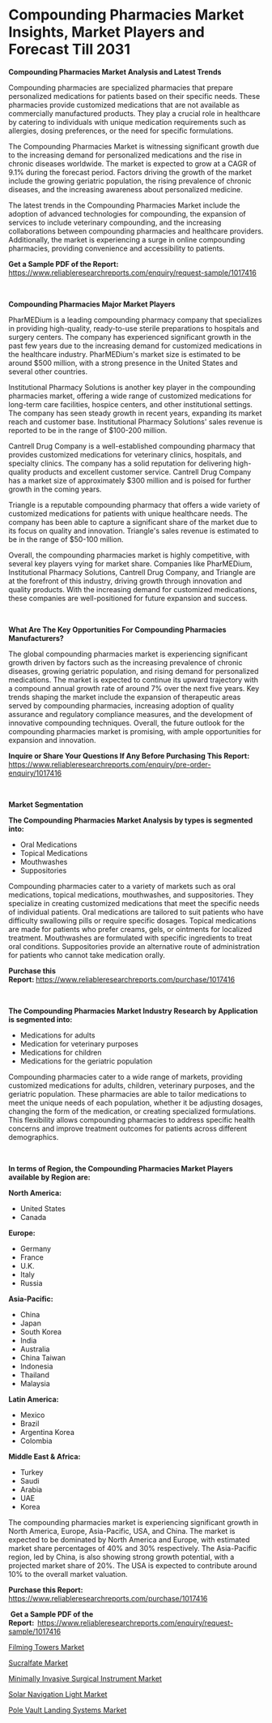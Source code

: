 <p><h1>Compounding Pharmacies Market Insights, Market Players and Forecast Till 2031</h1></p><p><strong>Compounding Pharmacies Market Analysis and Latest Trends</strong></p>
<p><p>Compounding pharmacies are specialized pharmacies that prepare personalized medications for patients based on their specific needs. These pharmacies provide customized medications that are not available as commercially manufactured products. They play a crucial role in healthcare by catering to individuals with unique medication requirements such as allergies, dosing preferences, or the need for specific formulations.</p><p>The Compounding Pharmacies Market is witnessing significant growth due to the increasing demand for personalized medications and the rise in chronic diseases worldwide. The market is expected to grow at a CAGR of 9.1% during the forecast period. Factors driving the growth of the market include the growing geriatric population, the rising prevalence of chronic diseases, and the increasing awareness about personalized medicine.</p><p>The latest trends in the Compounding Pharmacies Market include the adoption of advanced technologies for compounding, the expansion of services to include veterinary compounding, and the increasing collaborations between compounding pharmacies and healthcare providers. Additionally, the market is experiencing a surge in online compounding pharmacies, providing convenience and accessibility to patients.</p></p>
<p><strong>Get a Sample PDF of the Report:&nbsp;</strong> <a href="https://www.reliableresearchreports.com/enquiry/request-sample/1017416">https://www.reliableresearchreports.com/enquiry/request-sample/1017416</a></p>
<p>&nbsp;</p>
<p><strong>Compounding Pharmacies Major Market Players</strong></p>
<p><p>PharMEDium is a leading compounding pharmacy company that specializes in providing high-quality, ready-to-use sterile preparations to hospitals and surgery centers. The company has experienced significant growth in the past few years due to the increasing demand for customized medications in the healthcare industry. PharMEDium's market size is estimated to be around $500 million, with a strong presence in the United States and several other countries.</p><p>Institutional Pharmacy Solutions is another key player in the compounding pharmacies market, offering a wide range of customized medications for long-term care facilities, hospice centers, and other institutional settings. The company has seen steady growth in recent years, expanding its market reach and customer base. Institutional Pharmacy Solutions' sales revenue is reported to be in the range of $100-200 million.</p><p>Cantrell Drug Company is a well-established compounding pharmacy that provides customized medications for veterinary clinics, hospitals, and specialty clinics. The company has a solid reputation for delivering high-quality products and excellent customer service. Cantrell Drug Company has a market size of approximately $300 million and is poised for further growth in the coming years.</p><p>Triangle is a reputable compounding pharmacy that offers a wide variety of customized medications for patients with unique healthcare needs. The company has been able to capture a significant share of the market due to its focus on quality and innovation. Triangle's sales revenue is estimated to be in the range of $50-100 million.</p><p>Overall, the compounding pharmacies market is highly competitive, with several key players vying for market share. Companies like PharMEDium, Institutional Pharmacy Solutions, Cantrell Drug Company, and Triangle are at the forefront of this industry, driving growth through innovation and quality products. With the increasing demand for customized medications, these companies are well-positioned for future expansion and success.</p></p>
<p>&nbsp;</p>
<p><strong>What Are The Key Opportunities For Compounding Pharmacies Manufacturers?</strong></p>
<p><p>The global compounding pharmacies market is experiencing significant growth driven by factors such as the increasing prevalence of chronic diseases, growing geriatric population, and rising demand for personalized medications. The market is expected to continue its upward trajectory with a compound annual growth rate of around 7% over the next five years. Key trends shaping the market include the expansion of therapeutic areas served by compounding pharmacies, increasing adoption of quality assurance and regulatory compliance measures, and the development of innovative compounding techniques. Overall, the future outlook for the compounding pharmacies market is promising, with ample opportunities for expansion and innovation.</p></p>
<p><strong>Inquire or Share Your Questions If Any Before Purchasing This Report:</strong> <a href="https://www.reliableresearchreports.com/enquiry/pre-order-enquiry/1017416">https://www.reliableresearchreports.com/enquiry/pre-order-enquiry/1017416</a></p>
<p>&nbsp;</p>
<p><strong>Market Segmentation</strong></p>
<p><strong>The Compounding Pharmacies Market Analysis by types is segmented into:</strong></p>
<p><ul><li>Oral Medications</li><li>Topical Medications</li><li>Mouthwashes</li><li>Suppositories</li></ul></p>
<p><p>Compounding pharmacies cater to a variety of markets such as oral medications, topical medications, mouthwashes, and suppositories. They specialize in creating customized medications that meet the specific needs of individual patients. Oral medications are tailored to suit patients who have difficulty swallowing pills or require specific dosages. Topical medications are made for patients who prefer creams, gels, or ointments for localized treatment. Mouthwashes are formulated with specific ingredients to treat oral conditions. Suppositories provide an alternative route of administration for patients who cannot take medication orally.</p></p>
<p><strong>Purchase this Report:&nbsp;</strong><a href="https://www.reliableresearchreports.com/purchase/1017416">https://www.reliableresearchreports.com/purchase/1017416</a></p>
<p>&nbsp;</p>
<p><strong>The Compounding Pharmacies Market Industry Research by Application is segmented into:</strong></p>
<p><ul><li>Medications for adults</li><li>Medication for veterinary purposes</li><li>Medications for children</li><li>Medications for the geriatric population</li></ul></p>
<p><p>Compounding pharmacies cater to a wide range of markets, providing customized medications for adults, children, veterinary purposes, and the geriatric population. These pharmacies are able to tailor medications to meet the unique needs of each population, whether it be adjusting dosages, changing the form of the medication, or creating specialized formulations. This flexibility allows compounding pharmacies to address specific health concerns and improve treatment outcomes for patients across different demographics.</p></p>
<p>&nbsp;</p>
<p><strong>In terms of Region, the Compounding Pharmacies Market Players available by Region are:</strong></p>
<p>
    <p> <strong> North America: </strong>
        <ul>
            <li>United States</li>
            <li>Canada</li>
        </ul>
        </p> 
    <p> <strong> Europe: </strong>
        <ul>
            <li>Germany</li>
            <li>France</li>
            <li>U.K.</li>
            <li>Italy</li>
            <li>Russia</li>
        </ul>
        </p> 
    <p> <strong> Asia-Pacific: </strong>
        <ul>
            <li>China</li>
            <li>Japan</li>
            <li>South Korea</li>
            <li>India</li>
            <li>Australia</li>
            <li>China Taiwan</li>
            <li>Indonesia</li>
            <li>Thailand</li>
            <li>Malaysia</li>
        </ul>
        </p> 
    <p> <strong> Latin America: </strong>
        <ul>
            <li>Mexico</li>
            <li>Brazil</li>
            <li>Argentina Korea</li>
            <li>Colombia</li>
        </ul>
        </p> 
    <p> <strong> Middle East & Africa: </strong>
        <ul>
            <li>Turkey</li>
            <li>Saudi</li>
            <li>Arabia</li>
            <li>UAE</li>
            <li>Korea</li>
        </ul>
    </p>
    </p>
<p><p>The compounding pharmacies market is experiencing significant growth in North America, Europe, Asia-Pacific, USA, and China. The market is expected to be dominated by North America and Europe, with estimated market share percentages of 40% and 30% respectively. The Asia-Pacific region, led by China, is also showing strong growth potential, with a projected market share of 20%. The USA is expected to contribute around 10% to the overall market valuation.</p></p>
<p><strong>Purchase this Report: </strong><a href="https://www.reliableresearchreports.com/purchase/1017416">https://www.reliableresearchreports.com/purchase/1017416</a></p>
<p>&nbsp;<strong>Get a Sample PDF of the Report:&nbsp;&nbsp;</strong><a href="https://www.reliableresearchreports.com/enquiry/request-sample/1017416">https://www.reliableresearchreports.com/enquiry/request-sample/1017416</a></p>
<p><strong></strong></p>
<p><p><a href="https://medium.com/@bradomar67436/filming-towers-market-trends-forecast-and-competitive-analysis-to-2031-e927e706a18b">Filming Towers Market</a></p><p><a href="https://github.com/johnbach50/Market-Research-Report-List-1/blob/main/sucralfate-market.md">Sucralfate Market</a></p><p><a href="https://github.com/pjcfca/Market-Research-Report-List-1/blob/main/minimally-invasive-surgical-instrument-market.md">Minimally Invasive Surgical Instrument Market</a></p><p><a href="https://medium.com/@elizabethalexander97/solar-navigation-light-market-the-key-to-successful-business-strategy-forecast-till-2031-76cf04c8cc66">Solar Navigation Light Market</a></p><p><a href="https://medium.com/@bradomar67436/pole-vault-landing-systems-market-insights-into-market-cagr-market-trends-and-growth-strategies-0a63dc5b418b">Pole Vault Landing Systems Market</a></p></p>